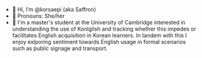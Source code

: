 - 👋 Hi, I’m @korsaepi (aka Saffron)
- 💞️ Pronouns: She/her
- 🌱 I'm a master's student at the University of Cambridge interested in understanding the use of Konlglish and tracking whether this impedes or facilitates English acquisition in Korean learners. In tandem with this I enjoy exlporing sentiment towards English usage in formal scenarios such as public signage and transport.

<!---
korsaepi/korsaepi is a ✨ special ✨ repository because its `README.md` (this file) appears on your GitHub profile.
You can click the Preview link to take a look at your changes.
--->
